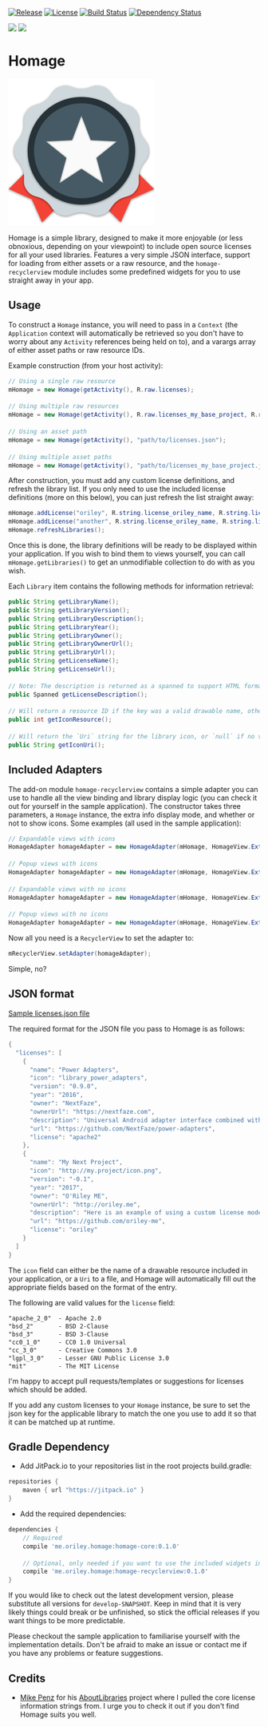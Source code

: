 [![Release](https://jitpack.io/v/com.github.oriley-me/homage.svg)](https://jitpack.io/#com.github.oriley-me/homage)
[![License](https://img.shields.io/badge/license-Apache%202.0-blue.svg)](http://www.apache.org/licenses/LICENSE-2.0)
[![Build Status](https://travis-ci.org/oriley-me/homage.svg?branch=master)](https://travis-ci.org/oriley-me/homage)
[![Dependency Status](https://www.versioneye.com/user/projects/570cea97fcd19a00518553df/badge.svg?style=flat)](https://www.versioneye.com/user/projects/570cea97fcd19a00518553df)<br/>

<a href="http://www.methodscount.com/?lib=me.oriley.homage%3Ahomage-core%3A0.1.0"><img src="https://img.shields.io/badge/homage_core-methods: 97 | deps: 20 | size: 15 KB-f44336.svg"></img></a>
<a href="http://www.methodscount.com/?lib=me.oriley.homage%3Ahomage-recyclerview%3A0.1.0"><img src="https://img.shields.io/badge/homage_recyclerview-methods: 146 | deps: 11757 | size: 18 KB-ff9800.svg"></img></a>

# Homage
![Logo](artwork/icon.png)

Homage is a simple library, designed to make it more enjoyable (or less obnoxious, depending on your viewpoint) to
include open source licenses for all your used libraries. Features a very simple JSON interface, support for loading
from either assets or a raw resource, and the `homage-recyclerview` module includes some predefined widgets for you to
use straight away in your app.


## Usage


To construct a `Homage` instance, you will need to pass in a `Context` (the `Application` context will automatically be
retrieved so you don't have to worry about any `Activity` references being held on to), and a varargs array of either
asset paths or raw resource IDs.

Example construction (from your host activity):

```java
// Using a single raw resource
mHomage = new Homage(getActivity(), R.raw.licenses);

// Using multiple raw resources
mHomage = new Homage(getActivity(), R.raw.licenses_my_base_project, R.raw.licenses_my_app);

// Using an asset path
mHomage = new Homage(getActivity(), "path/to/licenses.json");

// Using multiple asset paths
mHomage = new Homage(getActivity(), "path/to/licenses_my_base_project.json", "path/to/licenses_my_app.json");
```

After construction, you must add any custom license definitions, and refresh the library list. If you only need to use
the included license definitions (more on this below), you can just refresh the list straight away:

```java
mHomage.addLicense("oriley", R.string.license_oriley_name, R.string.license_oriley_url, R.string.license_oriley_description);
mHomage.addLicense("another", R.string.license_oriley_name, R.string.license_oriley_url, R.string.license_oriley_description);
mHomage.refreshLibraries();
```

Once this is done, the library definitions will be ready to be displayed within your application. If you wish to bind
them to views yourself, you can call `mHomage.getLibraries()` to get an unmodifiable collection to do with as you wish.

Each `Library` item contains the following methods for information retrieval:

```java
public String getLibraryName();
public String getLibraryVersion();
public String getLibraryDescription();
public String getLibraryYear();
public String getLibraryOwner();
public String getLibraryOwnerUrl();
public String getLibraryUrl();
public String getLicenseName();
public String getLicenseUrl();

// Note: The description is returned as a spanned to support HTML formatting
public Spanned getLicenseDescription();

// Will return a resource ID if the key was a valid drawable name, otherwise `android.R.drawable.sym_def_app_icon`
public int getIconResource();

// Will return the `Uri` string for the library icon, or `null` if no valid `Uri` was found
public String getIconUri();
```


## Included Adapters


The add-on module `homage-recyclerview` contains a simple adapter you can use to handle all the view binding
and library display logic (you can check it out for yourself in the sample application). The constructor takes three
parameters, a `Homage` instance, the extra info display mode, and whether or not to show icons. Some examples (all used
in the sample application):

```java
// Expandable views with icons
HomageAdapter homageAdapter = new HomageAdapter(mHomage, HomageView.ExtraInfoMode.EXPANDABLE, true);

// Popup views with icons
HomageAdapter homageAdapter = new HomageAdapter(mHomage, HomageView.ExtraInfoMode.POPUP, true);

// Expandable views with no icons
HomageAdapter homageAdapter = new HomageAdapter(mHomage, HomageView.ExtraInfoMode.EXPANDABLE, false);

// Popup views with no icons
HomageAdapter homageAdapter = new HomageAdapter(mHomage, HomageView.ExtraInfoMode.POPUP, false);
```

Now all you need is a `RecyclerView` to set the adapter to:

```java
mRecyclerView.setAdapter(homageAdapter);
```

Simple, no?


## JSON format


[Sample licenses.json file](../master/homage-sample/src/main/res/raw/licenses.json)

The required format for the JSON file you pass to Homage is as follows:

```java
{
  "licenses": [
    {
      "name": "Power Adapters",
      "icon": "library_power_adapters",
      "version": "0.9.0",
      "year": "2016",
      "owner": "NextFaze",
      "ownerUrl": "https://nextfaze.com",
      "description": "Universal Android adapter interface combined with a collection of utility adapters like headers, loading indicators, and dividers.",
      "url": "https://github.com/NextFaze/power-adapters",
      "license": "apache2"
    },
    {
      "name": "My Next Project",
      "icon": "http://my.project/icon.png",
      "version": "-0.1",
      "year": "2017",
      "owner": "O'Riley ME",
      "ownerUrl": "http://oriley.me",
      "description": "Here is an example of using a custom license model, which I've injected from within the sample app.",
      "url": "https://github.com/oriley-me",
      "license": "oriley"
    }
  ]
}
```

The `icon` field can either be the name of a drawable resource included in your application, or a `Uri` to a file, and
Homage will automatically fill out the appropriate fields based on the format of the entry.
 
The following are valid values for the `license` field:

```
"apache_2_0"  - Apache 2.0
"bsd_2"       - BSD 2-Clause
"bsd_3"       - BSD 3-Clause
"cc0_1_0"     - CC0 1.0 Universal
"cc_3_0"      - Creative Commons 3.0
"lgpl_3_0"    - Lesser GNU Public License 3.0
"mit"         - The MIT License
```

I'm happy to accept pull requests/templates or suggestions for licenses which should be added.

If you add any custom licenses to your `Homage` instance, be sure to set the json key for the applicable library to
match the one you use to add it so that it can be matched up at runtime.


## Gradle Dependency


 * Add JitPack.io to your repositories list in the root projects build.gradle:

```gradle
repositories {
    maven { url "https://jitpack.io" }
}
```

 * Add the required dependencies:

```gradle
dependencies {
    // Required
    compile 'me.oriley.homage:homage-core:0.1.0'

    // Optional, only needed if you want to use the included widgets instead of rolling your own
    compile 'me.oriley.homage:homage-recyclerview:0.1.0'
}
```

If you would like to check out the latest development version, please substitute all versions for `develop-SNAPSHOT`.
Keep in mind that it is very likely things could break or be unfinished, so stick the official releases if you want
things to be more predictable.

Please checkout the sample application to familiarise yourself with the implementation details. Don't be afraid to
make an issue or contact me if you have any problems or feature suggestions.


## Credits


* [Mike Penz](https://github.com/mikepenz) for his [AboutLibraries](https://github.com/mikepenz/AboutLibraries) project where I pulled the core license
information strings from. I urge you to check it out if you don't find Homage suits you well.

